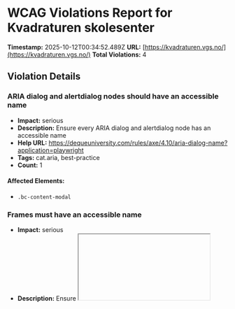 # WCAG Violations Report for Kvadraturen skolesenter

**Timestamp:** 2025-10-12T00:34:52.489Z
**URL:** [https://kvadraturen.vgs.no/](https://kvadraturen.vgs.no/)
**Total Violations:** 4

## Violation Details

### ARIA dialog and alertdialog nodes should have an accessible name

- **Impact:** serious
- **Description:** Ensure every ARIA dialog and alertdialog node has an accessible name
- **Help URL:** https://dequeuniversity.com/rules/axe/4.10/aria-dialog-name?application=playwright
- **Tags:** cat.aria, best-practice
- **Count:** 1

#### Affected Elements:

- `.bc-content-modal`

### Frames must have an accessible name

- **Impact:** serious
- **Description:** Ensure <iframe> and <frame> elements have an accessible name
- **Help URL:** https://dequeuniversity.com/rules/axe/4.10/frame-title?application=playwright
- **Tags:** cat.text-alternatives, wcag2a, wcag412, section508, section508.22.i, TTv5, TT12.d, EN-301-549, EN-9.4.1.2
- **Count:** 1

#### Affected Elements:

- `iframe`

### Links must have discernible text

- **Impact:** serious
- **Description:** Ensure links have discernible text
- **Help URL:** https://dequeuniversity.com/rules/axe/4.10/link-name?application=playwright
- **Tags:** cat.name-role-value, wcag2a, wcag244, wcag412, section508, section508.22.a, TTv5, TT6.a, EN-301-549, EN-9.2.4.4, EN-9.4.1.2, ACT
- **Count:** 1

#### Affected Elements:

- `a[href$="agderfk.no/"]`

### All page content should be contained by landmarks

- **Impact:** moderate
- **Description:** Ensure all page content is contained by landmarks
- **Help URL:** https://dequeuniversity.com/rules/axe/4.10/region?application=playwright
- **Tags:** cat.keyboard, best-practice
- **Count:** 21

#### Affected Elements:

- `.visually-hidden`
- `#Sone2501`
- `#ctl00_ctl00_ctl00_innhold_MidtSone_ucSearchField_txtSearch`
- `#Sone2502`
- `#ctl00_ctl00_ctl00_innhold_MidtSone_plhZoneContainer5000`
- `#ctl00_ctl00_ctl00_innhold_MidtSone_plhZoneContainer5100`
- `#ctl00_ctl00_ctl00_innhold_MidtSone_ctl07_WebpartId_1394 > .webPartInnhold > .emnekart-text-box-list > .emnekart-text-box > .text-box > .il-heading--h2:nth-child(1)`
- `#ctl00_ctl00_ctl00_innhold_MidtSone_ctl07_WebpartId_1394 > .webPartInnhold > .emnekart-text-box-list > .emnekart-text-box > .text-box > p:nth-child(2)`
- `cc-cookie-consent-conditional-content-component:nth-child(3) > .cc-alert.cc-alert--warning > .cc-alert-content > .cc-alert-message > .cc-div:nth-child(1)`
- `.text-box > .il-heading--h3`
- `.text-box > p:nth-child(5)`
- `.il-heading--h2:nth-child(6)`
- `.il-heading--h2:nth-child(7)`
- `p:nth-child(8)`
- `cc-cookie-consent-conditional-content-component:nth-child(9) > .cc-alert.cc-alert--warning > .cc-alert-content > .cc-alert-message > .cc-div:nth-child(1)`
- `.text-box > p:nth-child(10)`
- `#ctl00_ctl00_ctl00_innhold_MidtSone_ctl08_WebpartId_1395 > .webPartTittel`
- `.container > ul`
- `.webPartBunnLink`
- `#ctl00_ctl00_ctl00_innhold_MidtSone_plhZoneContainer5500`
- `.back-to-top-button-wrapper`
